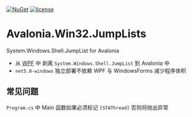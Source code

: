 [![NuGet](https://img.shields.io/nuget/v/JumpLists.Win32.Avalonia.svg)](https://www.nuget.org/packages/JumpLists.Win32.Avalonia/)
[![license](https://img.shields.io/badge/license-MIT%20License-yellow.svg)](https://github.com/SteamTools-Team/Avalonia.Win32.JumpLists/blob/main/LICENSE)

# Avalonia.Win32.JumpLists
System.Windows.Shell.JumpList for Avalonia  
- 从 [WPF](https://github.com/dotnet/wpf/tree/release/5.0) 中 剥离 ```System.Windows.Shell.JumpList``` 到 Avalonia 中  
- ```net5.0-windows``` 独立部署不依赖 WPF 与 WindowsForms 减少程序体积

## 常见问题
```Program.cs``` 中 Main 函数如果必须标记 ```[STAThread]``` 否则将抛出异常
